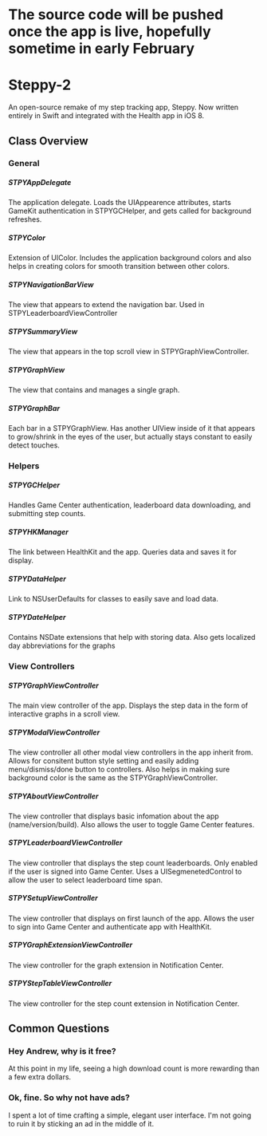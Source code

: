
# The source code will be pushed once the app is live, hopefully sometime in early February

# Steppy-2

An open-source remake of my step tracking app, Steppy. Now written entirely in Swift and integrated with the Health app in iOS 8.

## Class Overview

### General

##### STPYAppDelegate

The application delegate. Loads the UIAppearence attributes, starts GameKit authentication in STPYGCHelper, and gets called for background refreshes.

##### STPYColor

Extension of UIColor. Includes the application background colors and also helps in creating colors for smooth transition between other colors.

##### STPYNavigationBarView

The view that appears to extend the navigation bar. Used in STPYLeaderboardViewController

##### STPYSummaryView

The view that appears in the top scroll view in STPYGraphViewController.

##### STPYGraphView

The view that contains and manages a single graph.

##### STPYGraphBar

Each bar in a STPYGraphView. Has another UIView inside of it that appears to grow/shrink in the eyes of the user, but actually stays constant to easily detect touches.

### Helpers

##### STPYGCHelper

Handles Game Center authentication, leaderboard data downloading, and submitting step counts.

##### STPYHKManager

The link between HealthKit and the app. Queries data and saves it for display.

##### STPYDataHelper

Link to NSUserDefaults for classes to easily save and load data.

##### STPYDateHelper

Contains NSDate extensions that help with storing data. Also gets localized day abbreviations for the graphs

### View Controllers

##### STPYGraphViewController

The main view controller of the app. Displays the step data in the form of interactive graphs in a scroll view.

##### STPYModalViewController

The view controller all other modal view controllers in the app inherit from. Allows for consitent button style setting and easily adding menu/dismiss/done button to controllers. Also helps in making sure background color is the same as the STPYGraphViewController.

##### STPYAboutViewController

The view controller that displays basic infomation about the app (name/version/build). Also allows the user to toggle Game Center features.

##### STPYLeaderboardViewController

The view controller that displays the step count leaderboards. Only enabled if the user is signed into Game Center. Uses a UISegmenetedControl to allow the user to select leaderboard time span.

##### STPYSetupViewController

The view controller that displays on first launch of the app. Allows the user to sign into Game Center and authenticate app with HealthKit.

##### STPYGraphExtensionViewController

The view controller for the graph extension in Notification Center.

##### STPYStepTableViewController

The view controller for the step count extension in Notification Center.

## Common Questions

### Hey Andrew, why is it free?
At this point in my life, seeing a high download count is more rewarding than a few extra dollars.

### Ok, fine. So why not have ads?
I spent a lot of time crafting a simple, elegant user interface. I'm not going to ruin it by sticking an ad in the middle of it.
